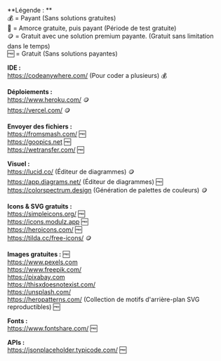 **Légende : **   
💰 = Payant (Sans solutions gratuites)   
💸 = Amorce gratuite, puis payant (Période de test gratuite)   
🪙 = Gratuit avec une solution premium payante. (Gratuit sans limitation dans le temps)   
🆓 = Gratuit (Sans solutions payantes)   
   
   
**IDE :**    
https://codeanywhere.com/ (Pour coder a plusieurs) 💰   
   
**Déploiements :**   
https://www.heroku.com/ 🪙    
https://vercel.com/ 🪙    
      
**Envoyer des fichiers :**   
https://fromsmash.com/ 🆓   
https://goopics.net 🆓   
https://wetransfer.com/ 🆓   
   
   
**Visuel :**   
https://lucid.co/ (Éditeur de diagrammes) 🪙   
https://app.diagrams.net/ (Éditeur de diagrammes) 🆓   
https://colorspectrum.design (Génération de palettes de couleurs) 🪙   
   
      
**Icons & SVG gratuits :**   
https://simpleicons.org/ 🆓   
https://icons.modulz.app 🆓   
https://heroicons.com/ 🆓   
https://tilda.cc/free-icons/ 🪙   
   
   
**Images gratuites :** 🆓   
https://www.pexels.com   
https://www.freepik.com/   
https://pixabay.com   
https://thisxdoesnotexist.com/   
https://unsplash.com/   
https://heropatterns.com/ (Collection de motifs d'arrière-plan SVG reproductibles) 🆓   
   
      
**Fonts :**   
https://www.fontshare.com/ 🆓   
   
      
**APIs :**   
https://jsonplaceholder.typicode.com/ 🆓   
   
